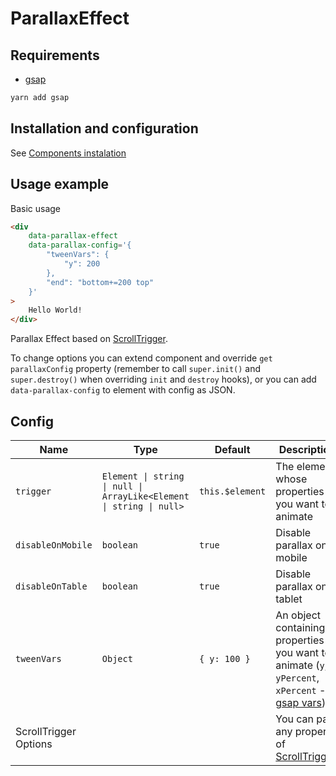 # ParallaxEffect

## Requirements
 - [gsap](https://www.npmjs.com/package/gsap)

```bash
yarn add gsap
```

## Installation and configuration

See [Components instalation](/docs/components_instalation.md)

## Usage example

Basic usage

```html
<div 
	data-parallax-effect 
	data-parallax-config='{
		"tweenVars": {
			"y": 200 
		},
		"end": "bottom+=200 top"
	}'
>
	Hello World!
</div>
```

Parallax Effect based on [ScrollTrigger](https://greensock.com/docs/v3/Plugins/ScrollTrigger).

To change options you can extend component and override `get parallaxConfig` property (remember to call `super.init()` and `super.destroy()` when overriding `init` and `destroy` hooks), or you can add `data-parallax-config` to element with config as JSON.

## Config

| Name | Type | Default | Description |
| -- | -- | -- | -- |
| `trigger` | `Element \| string \| null \| ArrayLike<Element \| string \| null>` | `this.$element` | The element whose properties you want to animate |
| `disableOnMobile` | `boolean` | `true` | Disable parallax on mobile |
| `disableOnTable` | `boolean` | `true` | Disable parallax on tablet |
| `tweenVars` | `Object` | `{ y: 100 }` | An object containing properties you want to animate (`y`, `x`, `yPercent`, `xPercent` - [gsap vars](https://greensock.com/docs/v3/GSAP/gsap.to())) |
| ScrollTrigger Options |  |  | You can pass any property of [ScrollTrigger](https://greensock.com/docs/v3/Plugins/ScrollTrigger/static.create()). |
